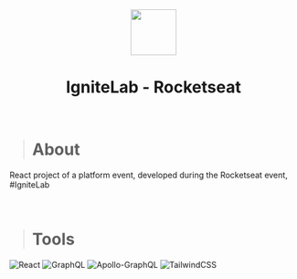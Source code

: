 <div align="center">
<img height="80" src="https://i.postimg.cc/tCSt7vfx/ignitelab.png"/>
<h1>IgniteLab - Rocketseat</h1>
</div>

<br/>

># About
React project of a platform event, developed during the Rocketseat event, #IgniteLab

<br/>

># Tools

![React](https://img.shields.io/badge/react-%2320232a.svg?style=for-the-badge&logo=react&logoColor=%2361DAFB) 
![GraphQL](https://img.shields.io/badge/-GraphQL-E10098?style=for-the-badge&logo=graphql&logoColor=white) 
![Apollo-GraphQL](https://img.shields.io/badge/-ApolloGraphQL-311C87?style=for-the-badge&logo=apollo-graphql) 
![TailwindCSS](https://img.shields.io/badge/tailwindcss-%2338B2AC.svg?style=for-the-badge&logo=tailwind-css&logoColor=white)

<br/>
